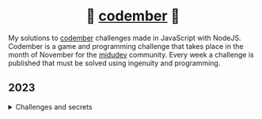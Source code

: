 <div align="center">

# 📗 [codember](https://codember.dev) 📗

</div>

My solutions to [codember](https://codember.dev) challenges made in JavaScript with NodeJS. Codember is a game and programming challenge that takes place in the month of November for the [midudev](https://midu.dev) community. Every week a challenge is published that must be solved using ingenuity and programming.


## 2023
<details>
<summary>Challenges and secrets</summary>


### Challenges

- [Challenge 1](/2023/challenge_01/challenge.md)


### Secrets

- [View](/2023/challenge_01/readme.md)
